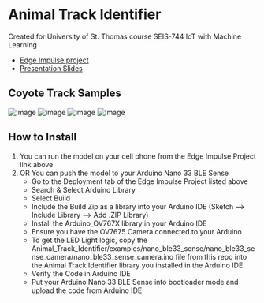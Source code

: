 # Animal Track Identifier

Created for University of St. Thomas course SEIS-744 IoT with Machine Learning

* [Edge Impulse project](https://studio.edgeimpulse.com/public/320629/latest)
* [Presentation Slides](https://uofstthomasmn-my.sharepoint.com/:p:/g/personal/rowl7939_stthomas_edu/EffM6kaOjaZMifVnx6wy9I8BQNEKeKj0PuNOHd8G7RoPsg?e=YFjYBr)

## Coyote Track Samples
![image](https://github.com/BetsyRowley/IoTwithML/assets/21369486/04a02b96-6503-4f9c-81b7-afde042b1bc0)
![image](https://github.com/BetsyRowley/IoTwithML/assets/21369486/4e1ef88b-c054-4222-aae8-3903c268bf33)
![image](https://github.com/BetsyRowley/IoTwithML/assets/21369486/7fef4fdd-e1ee-4d09-ac90-2ff4e16d020a)
![image](https://github.com/BetsyRowley/IoTwithML/assets/21369486/c574996a-c7ab-4991-9dc4-33a16058d0b4)

## How to Install

1. You can run the model on your cell phone from the Edge Impulse Project link above
2. OR You can push the model to your Arduino Nano 33 BLE Sense
   * Go to the Deployment tab of the Edge Impulse Project listed above
   * Search & Select Arduino Library
   * Select Build
   * Include the Build Zip as a library into your Arduino IDE (Sketch --> Include Library --> Add .ZIP Library)
   * Install the Arduino_OV767X library in your Arduino IDE
   * Ensure you have the OV7675 Camera connected to your Arduino
   * To get the LED Light logic, copy the Animal_Track_Identifier/examples/nano_ble33_sense/nano_ble33_sense_camera/nano_ble33_sense_camera.ino file from this repo into the Animal Track Identifier library you installed in the Arduino IDE
   * Verify the Code in Arduino IDE
   * Put your Arduino Nano 33 BLE Sense into bootloader mode and upload the code from Arduino IDE
   
